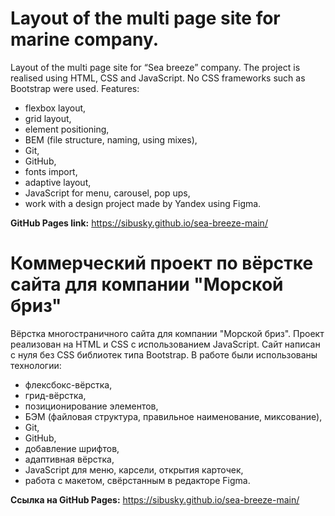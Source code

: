 # Layout of the multi page site for marine company.

Layout of the multi page site for “Sea breeze” company. The project is realised using HTML, CSS and JavaScript. No CSS frameworks such as Bootstrap were used. Features:

- flexbox layout,
- grid layout,
- element positioning,
- BEM (file structure, naming, using mixes),
- Git,
- GitHub,
- fonts import,
- adaptive layout,
- JavaScript for menu, carousel, pop ups,
- work with a design project made by Yandex using Figma.

**GitHub Pages link:**
https://sibusky.github.io/sea-breeze-main/

# Коммерческий проект по вёрстке сайта для компании "Морской бриз"

Вёрстка многостраничного сайта для компании "Морской бриз". Проект реализован на HTML и CSS с использованием JavaScript. Сайт написан с нуля без CSS библиотек типа Bootstrap. В работе были использованы технологии:  

- флексбокс-вёрстка,
- грид-вёрстка,
- позиционирование элементов,
- БЭМ (файловая структура, правильное наименование, миксование),
- Git,
- GitHub,
- добавление шрифтов,
- адаптивная вёрстка,
- JavaScript для меню, карсели, открытия карточек,
- работа с макетом, свёрстанным в редакторе Figma.

**Ссылка на GitHub Pages:**
https://sibusky.github.io/sea-breeze-main/   